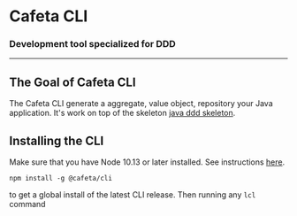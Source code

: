 # Cafeta CLI
### Development tool specialized for DDD

----

## The Goal of Cafeta CLI

The Cafeta CLI generate a aggregate, value object, repository your Java application. It's work on top of the skeleton
[java ddd skeleton](https://github.com/lacafetalab/lcl-java-skeleton-application-spring).


## Installing the CLI

Make sure that you have Node 10.13 or later installed. See instructions [here](https://nodejs.org/en/download/).

```shell
npm install -g @cafeta/cli
```

to get a global install of the latest CLI release. Then running any `lcl` command


